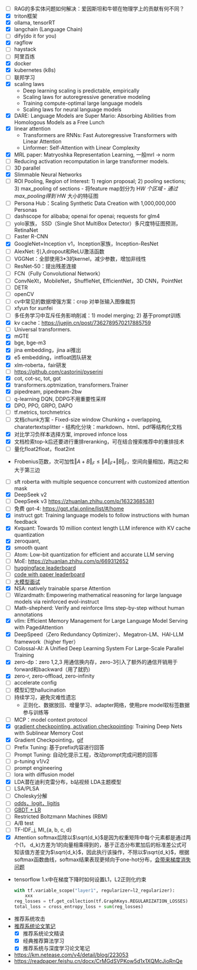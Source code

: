 - [ ] RAG的多实体问题如何解决：爱因斯坦和牛顿在物理学上的贡献有何不同？
- [x] triton框架
- [x] ollama, tensorRT
- [x] langchain (Language Chain)
- [ ] dify(do it for you)
- [x] ragflow
- [ ] haystack
- [ ] 阿里百炼
- [x] docker
- [x] kubernetes (k8s)
- [ ] 联邦学习
- [x] scaling laws
    - Deep learning scaling is predictable, empirically
    - Scaling laws for autoregressive generative modeling
    - Training compute-optimal large language models
    - Scaling laws for neural language models
- [x] DARE: Language Models are Super Mario: Absorbing Abilities from Homologous Models as a Free Lunch
- [x] linear attention
    - Transformers are RNNs: Fast Autoregressive Transformers with Linear Attention
    - Linformer: Self-Attention with Linear Complexity
- [x] MRL paper: Matryoshka Representation Learning, 一般mrl → norm
- [ ] Reducing activation recomputation in large transformer models.
- [ ] 3D parallel
- [x] Slimmable Neural Networks
- [ ] ROI Pooling, Region of Interest: 1) region proposal; 2) pooling sections; 3) max_pooling of sections
        - 将feature map划分为 H*W 个区域
        - 通过max_pooling得到 H*W 大小的特征图
- [ ] Persona Hub：Scaling Synthetic Data Creation with 1,000,000,000 Personas
- [ ] dashscope for alibaba; openai for openai; requests for glm4
- [ ] yolo家族， SSD（Single Shot MultiBox Detector）多尺度特征图预测，RetinaNet
- [ ] Faster R-CNN
- [x] GoogleNet=Inception v1，Inception家族，Inception-ResNet
- [ ] AlexNet: 引入dropout和ReLU激活函数
- [ ] VGGNet：全部使用3*3的kernel，减少参数，增加非线性
- [ ] ResNet-50：提出残差连接
- [ ] FCN（Fully Convolutional Network）
- [ ] ConvNeXt，MobileNet，ShuffleNet, EfficientNet，3D CNN，PointNet 
- [ ] DETR
- [ ] openCV
- [ ] cv中常见的数据增强方案：crop 对单张输入图像裁剪
- [ ] xfyun for xunfei
- [ ] 多任务学习中互斥任务影响削减：1) model merging; 2) 基于prompt训练
- [x] kv cache：https://juejin.cn/post/7362789570217885759
- [ ] Universal transformers.
- [x] mGTE
- [x] bge, bge-m3
- [x] jina embedding，jina ai推出
- [x] e5 embedding，intfloat团队研发
- [x] xlm-roberta，fair研发
- [ ] https://github.com/castorini/pyserini
- [x] cot, cot-sc, tot, got
- [x] transformers.optmization, transformers.Trainer
- [x] pipedream, pipedream-2bw
- [ ] q-learning DQN, DDPG不用重要性采样
- [x] DPO, PPO, GRPO, DAPO
- [ ] tf.metrics, torchmetrics
- [ ] 文档chunk方案
        - Fixed-size window Chunking + overlapping, charatertextsplitter
        - 结构化分块：markdown、html、pdf等结构化文档
- [x] 对比学习负样本选择方案, improved infonce loss
- [x] 文档检索top-k后还要进行重排reranking，可在结合搜索推荐中的重排技术
- [ ] 量化float2float，float2int
- Frobenius范数，次可加性$\Vert A+B \Vert_{F}\le \Vert A \Vert_F + \Vert B \Vert_F$，空间向量相加，两边之和大于第三边
- [ ] sft roberta with multiple sequence concurrent with customized attention mask
- [x] DeepSeek v2
- [ ] DeepSeek v3 https://zhuanlan.zhihu.com/p/16323685381
- [ ] 免费 gpt-4: https://gpt.xfai.online/list/#/home
- [x] instruct gpt: Training language models to follow instructions with human feedback
- [x] Kvquant: Towards 10 million context length LLM inference with KV cache quantization
- [x] zeroquant, 
- [x] smooth quant
- [ ] Atom: Low-bit quantization for efficient and accurate LLM serving
- [ ] MoE: https://zhuanlan.zhihu.com/p/669312652
- [ ] [huggingface leaderboard](https://huggingface.co/spaces?q=leaderboard)
- [ ] [code with paper leaderboard](https://paperswithcode.com/sota)
- [ ] [大模型面试](https://zhuanlan.zhihu.com/p/691588703)
- [x] NSA: natively trainable sparse Attention
- [ ] Wizardmath: Empowering mathematical reasoning for large language models via reinforced evol-instruct
- [ ] Math-shepherd: Verify and reinforce llms step-by-step without human annotations
- [x] vllm: Efficient Memory Management for Large Language Model Serving with PagedAttention
- [x] DeepSpeed（Zero Redundancy Optimizer）、Megatron-LM、HAI-LLM framework（higher flyer）
- [ ] Colossal-AI:  A Unified Deep Learning System For Large-Scale Parallel Training
- [x] zero-dp：zero 1,2,3 用通信换内存，zero-3引入了额外的通信开销用于forward和backward（用了就扔）
- [x] zero-r, zero-offload, zero-infinity
- [ ] accelerate config
- [ ] 模型幻觉hallucination
- [ ] 持续学习，避免灾难性遗忘
    - 正则化、数据放回、增量学习、adapter网络，使用pre model软标签数据参与训练等
- [ ] MCP：model context protocol
- [x] [gradient checkpointing, activation checkpointing](https://www.bilibili.com/video/BV1nJ4m1M7Qw/?spm_id_from=333.1387.search.video_card.click&vd_source=782e4c31fc5e63b7cb705fa371eeeb78): Training Deep Nets with Sublinear Memory Cost
- [x] Gradient Checkpointing，[gif](https://pic3.zhimg.com/v2-1679b74a85687cdb250e532931bb266a_b.webp)
- [ ] Prefix Tuning: 基于prefix内容进行回答
- [ ] Prompt Tuning: 自动化提示工程，改动prompt完成问题的回答
- [ ] p-tuning v1/v2
- [ ] prompt engineering
- [ ] lora with diffusion model 
- [x] LDA潜在迪利克雷分布，b站视频 LDA主题模型
- [ ] LSA/PLSA
- [ ] Cholesky分解
- [ ] [odds，logit，ligitis](https://zhuanlan.zhihu.com/p/435912211)
- [ ] [GBDT + LR](https://www.cnblogs.com/wkang/p/9657032.html)
- [ ] Restricted Boltzmann Machines (RBM)
- [ ] A/B test
- [ ] TF-IDF_j, MI_{a, b, c, d}
- [x] Attention softmax后除以$\sqrt{d_k}$是因为权重矩阵中每个元素都是通过两个(1， d_k)方差为1的向量相乘得到的，基于正态分布累加后的标准差公式可知该值方差变为$\sqrt{d_k}$，因此执行该操作，不除以$\sqrt{d_k}$，根据softmax函数曲线，softmax结果表现更倾向于one-hot分布，[会带来梯度消失问题](https://spaces.ac.cn/archives/8620/comment-page-4#comment-24076)
- tensorflow 1.x中在梯度下降时如何设置L1，L2正则化约束
    ```python
    with tf.variable_scope("layer1", regularizer=l2_regularizer):
        xxx
    reg_losses = tf.get_collection(tf.GraphKeys.REGULARIZATION_LOSSES)
    total_loss = cross_entropy_loss + sum(reg_losses)
    ```
- 推荐系统攻击
- [推荐系统论文笔记](https://github.com/Doragd/Algorithm-Practice-in-Industry/blob/main/%E6%90%9C%E5%B9%BF%E6%8E%A8%E7%AE%97%E6%B3%95%E7%B3%BB%E5%88%97%E4%B8%B2%E8%AE%B2.md#%E6%8E%A8%E8%8D%90%E7%B3%BB%E7%BB%9F%E8%AE%BA%E6%96%87%E7%AC%94%E8%AE%B0)
    - [x] 推荐系统论文精读
    - [x] 经典推荐算法学习
    - [x] 推荐系统与深度学习论文笔记
- https://km.netease.com/v4/detail/blog/223053  
- https://readpaper.feishu.cn/docx/CrMGdSVPKow5d1x1XQMcJioRnQe

